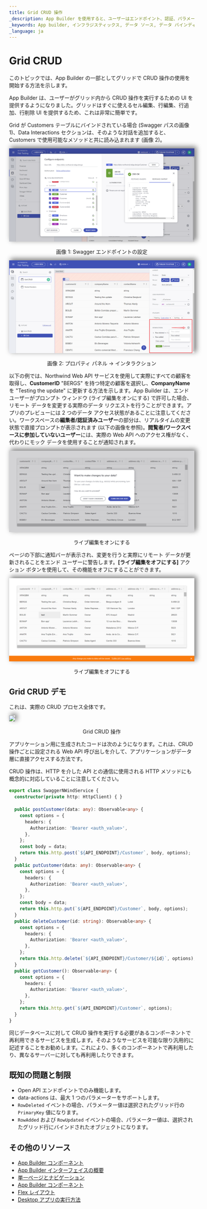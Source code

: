 ```yaml
---
title: Grid CRUD 操作
_description: App Builder を使用すると、ユーザーはエンドポイント、認証、パラメーターを使用して Swagger 定義を追加できます。
_keywords: App builder, インフラジスティックス, データ ソース, データ バインディング
_language: ja
---
```


# Grid CRUD
このトピックでは、App Builder の一部としてグリッドで CRUD 操作の使用を開始する方法を示します。

App Builder は、ユーザーがグリッド内から CRUD 操作を実行するための UI を提供するようになりました。グリッドはすぐに使えるセル編集、行編集、行追加、行削除 UI を提供するため、これは非常に簡単です。

Grid が Customers テーブルにバインドされている場合 (Swagger パスの画像 1)、Data Interactions セクションは、そのような対話を追加すると、Customers で使用可能なメソッドと共に読み込まれます (画像 2)。

<img class="responsive-img" style="box-shadow: 5px -4px 13px 1px grey" src="../images/using-data-in-your-app/swagger-customers-api.png" />
<p style="text-align:center;">画像 1: Swagger エンドポイントの設定</p>

<img class="responsive-img" style="box-shadow: 5px -4px 13px 1px grey" src="../images/using-data-in-your-app/adding-data-interaction.png" />
<p style="text-align:center;">画像 2: プロパティ パネル -> インタラクション</p>

以下の例では、Northwind Web API サービスを使用して実際にすべての顧客を取得し、**CustomerID** "BERGS" を持つ特定の顧客を選択し、**CompanyName** を "Testing the update" に更新する方法を示します。App Builder は、エンド ユーザーがプロンプト ウィンドウ (ライブ編集をオンにする) で許可した場合、リモート データを変更する実際のデータ リクエストを行うことができます。アプリのプレビューには 2 つのデータ アクセス状態があることに注意してください。ワークスペースの**編集者/認証済みユーザー**の部分は、リアルタイムの変更状態で直接プロンプトが表示されます (以下の画像を参照)。**閲覧者/ワークスペースに参加していないユーザー**には、実際の Web API へのアクセス権がなく、代わりにモック データを使用することが通知されます。

<img class="responsive-img" style="box-shadow: 5px -4px 13px 1px grey" src="../images/using-data-in-your-app/want-to-make-any-changes-question.png" />
<p style="text-align:center;">ライブ編集をオンにする</p>

ページの下部に通知バーが表示され、変更を行うと実際にリモート データが更新されることをエンド ユーザーに警告します。**[ライブ編集をオフにする]** アクション ボタンを使用して、その機能をオフにすることができます。


<img class="responsive-img" style="box-shadow: 5px -4px 13px 1px grey" src="../images/using-data-in-your-app/turn-off-live-update.png" />
<p style="text-align:center;">ライブ編集をオフにする</p>

## Grid CRUD デモ

これは、実際の CRUD プロセス全体です。

<img class="responsive-img" style="box-shadow: 5px -4px 13px 1px grey" src="../images/using-data-in-your-app/Grid-CRUD.gif" />
<p style="text-align:center;">Grid CRUD 操作</p>

アプリケーション用に生成されたコードは次のようになります。これは、CRUD 操作ごとに設定される Web API 呼び出しを介して、アプリケーションがデータ層に直接アクセスする方法です。

CRUD 操作は、HTTP を介した API との通信に使用される HTTP メソッドにも概念的に対応していることに注意してください。

```ts
export class SwaggerNWindService {
  constructor(private http: HttpClient) { }

  public postCustomer(data: any): Observable<any> {
    const options = {
      headers: {
        Authorization: 'Bearer <auth_value>',
      },
    };
    const body = data;
    return this.http.post(`${API_ENDPOINT}/Customer`, body, options);
  }
  public putCustomer(data: any): Observable<any> {
    const options = {
      headers: {
        Authorization: 'Bearer <auth_value>',
      },
    };
    const body = data;
    return this.http.put(`${API_ENDPOINT}/Customer`, body, options);
  }
  public deleteCustomer(id: string): Observable<any> {
    const options = {
      headers: {
        Authorization: 'Bearer <auth_value>',
      },
    };
    return this.http.delete(`${API_ENDPOINT}/Customer/${id}`, options);
  }
  public getCustomer(): Observable<any> {
    const options = {
      headers: {
        Authorization: 'Bearer <auth_value>',
      },
    };
    return this.http.get(`${API_ENDPOINT}/Customer`, options);
  }
}
```

同じデータベースに対して CRUD 操作を実行する必要があるコンポーネントで再利用できるサービスを生成します。そのようなサービスを可能な限り汎用的に記述することをお勧めします。これにより、多くのコンポーネントで再利用したり、異なるサーバーに対しても再利用したりできます。

## 既知の問題と制限

- Open API エンドポイントでのみ機能します。
- data-actions は、最大 1 つのパラメーターをサポートします。
- `RowDeleted` イベントの場合、パラメーター値は選択されたグリッド行の `PrimaryKey` 値になります。
- `RowAdded` および `RowUpdated` イベントの場合、パラメーター値は、選択されたグリッド行にバインドされたオブジェクトになります。

## その他のリソース

<div class="divider--half"></div>

* [App Builder コンポーネント](../indigo-design-app-builder-components.md)
* [App Builder インターフェイスの概要](../interface-overview.md)
* [単一ページとナビゲーション](../single-page-apps-and-navigation.md)
* [App Builder コンポーネント](../indigo-design-app-builder-components.md)
* [Flex レイアウト](../flex-layouts/flex-layouts.md)
* [Desktop アプリの実行方法](../running-desktop-app.md)